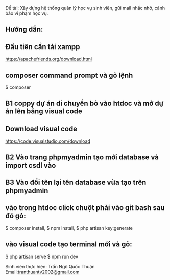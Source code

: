 Đề tài: Xây dựng hệ thống quản lý học vụ sinh viên, gửi mail nhắc nhở, cảnh báo vi phạm học vụ.
## Hướng dẫn:

## Đầu tiên cần tải xampp
https://apachefriends.org/download.html
## composer command prompt và gỏ lệnh
$ composer

## B1 coppy dự án di chuyển bỏ vào htdoc và mở dự án lên bằng visual code
## Download visual code
https://code.visualstudio.com/download

## B2 Vào trang phpmyadmin tạo mới database và import csdl vào 

## B3 Vào đổi tên lại tên database vừa tạo trên phpmyadmin

## vào trong htdoc click chuột phải vào git bash sau đó gỏ: 
$ composer install, $ npm install, $ php artisan key:generate

## vào visual code tạo terminal mới và gỏ:
$ php artisan serve
$ npm run dev

Sinh viên thực hiện: Trần Ngô Quốc Thuận
Email:tranthuantv2002@gmail.com

